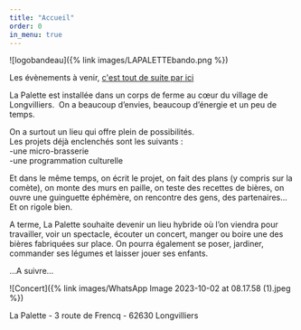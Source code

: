 ```yaml
---
title: "Accueil"
order: 0
in_menu: true
---
```

![logobandeau]({% link images/LAPALETTEbando.png %})

Les évènements à venir, <a href="agenda.html">c'est tout de suite par ici</a>

La Palette est installée dans un corps de ferme au cœur du village de Longvilliers.
 On a beaucoup d’envies, beaucoup d’énergie et un peu de temps.  

On a surtout un lieu qui offre plein de possibilités.   
Les projets déjà enclenchés sont les suivants :   
-une micro-brasserie  
-une programmation culturelle  

Et dans le même temps, on écrit le projet, on fait des plans (y compris sur la comète), on monte des murs en paille, on teste des recettes de bières, on ouvre une guinguette éphémère, on rencontre des gens, des partenaires…
Et on rigole bien.

A terme, La Palette souhaite devenir un lieu hybride où l’on viendra pour travailler, voir un spectacle, écouter un concert, manger ou boire une des bières fabriquées sur place. On pourra également se poser, jardiner, commander ses légumes et laisser jouer ses enfants. 

…A suivre…

![Concert]({% link images/WhatsApp Image 2023-10-02 at 08.17.58 (1).jpeg %})



La Palette - 3 route de Frencq - 62630 Longvilliers 